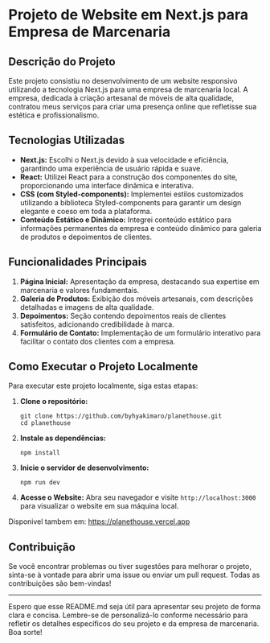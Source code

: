 # Projeto de Website em Next.js para Empresa de Marcenaria

## Descrição do Projeto

Este projeto consistiu no desenvolvimento de um website responsivo utilizando a tecnologia Next.js para uma empresa de marcenaria local. A empresa, dedicada à criação artesanal de móveis de alta qualidade, contratou meus serviços para criar uma presença online que refletisse sua estética e profissionalismo.

## Tecnologias Utilizadas

- **Next.js:** Escolhi o Next.js devido à sua velocidade e eficiência, garantindo uma experiência de usuário rápida e suave.
- **React:** Utilizei React para a construção dos componentes do site, proporcionando uma interface dinâmica e interativa.
- **CSS (com Styled-components):** Implementei estilos customizados utilizando a biblioteca Styled-components para garantir um design elegante e coeso em toda a plataforma.
- **Conteúdo Estático e Dinâmico:** Integrei conteúdo estático para informações permanentes da empresa e conteúdo dinâmico para galeria de produtos e depoimentos de clientes.

## Funcionalidades Principais

1. **Página Inicial:** Apresentação da empresa, destacando sua expertise em marcenaria e valores fundamentais.
2. **Galeria de Produtos:** Exibição dos móveis artesanais, com descrições detalhadas e imagens de alta qualidade.
3. **Depoimentos:** Seção contendo depoimentos reais de clientes satisfeitos, adicionando credibilidade à marca.
4. **Formulário de Contato:** Implementação de um formulário interativo para facilitar o contato dos clientes com a empresa.

## Como Executar o Projeto Localmente

Para executar este projeto localmente, siga estas etapas:

1. **Clone o repositório:**
   ```
   git clone https://github.com/byhyakimaro/planethouse.git
   cd planethouse
   ```

2. **Instale as dependências:**
   ```
   npm install
   ```

3. **Inicie o servidor de desenvolvimento:**
   ```
   npm run dev
   ```

4. **Acesse o Website:**
   Abra seu navegador e visite `http://localhost:3000` para visualizar o website em sua máquina local.

Disponivel tambem em: https://planethouse.vercel.app 

## Contribuição

Se você encontrar problemas ou tiver sugestões para melhorar o projeto, sinta-se à vontade para abrir uma issue ou enviar um pull request. Todas as contribuições são bem-vindas!

---

Espero que esse README.md seja útil para apresentar seu projeto de forma clara e concisa. Lembre-se de personalizá-lo conforme necessário para refletir os detalhes específicos do seu projeto e da empresa de marcenaria. Boa sorte!
